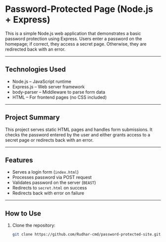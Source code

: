 # Password-Protected Page (Node.js + Express)

This is a simple Node.js web application that demonstrates a basic password protection using Express. Users enter a password on the homepage; if correct, they access a secret page. Otherwise, they are redirected back with an error.

---

## Technologies Used

- Node.js – JavaScript runtime  
- Express.js – Web server framework  
- body-parser – Middleware to parse form data  
- HTML – For frontend pages (no CSS included)  

---

## Project Summary

This project serves static HTML pages and handles form submissions. It checks the password entered by the user and either grants access to a secret page or redirects back with an error.

---

## Features

- Serves a login form (`index.html`)  
- Processes password via POST request  
- Validates password on the server (`BEAST`)  
- Redirects to `secret.html` on success  
- Redirects back with error on failure  

---

## How to Use

1. Clone the repository:  
   ```bash
   git clone https://github.com/Rudhar-cmd/password-protected-site.git
